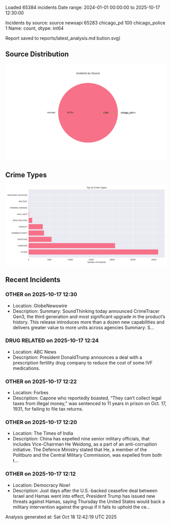 
Loaded 65384 incidents
Date range: 2024-01-01 00:00:00 to 2025-10-17 12:30:00

Incidents by source:
source
newsapi           65283
chicago_pd          100
chicago_police        1
Name: count, dtype: int64

Report saved to reports/latest_analysis.md
bution.svg)

## Source Distribution
![Source Distribution](images/source_distribution.svg)

## Crime Types
![Crime Types](images/crime_types.svg)

## Recent Incidents

### OTHER on 2025-10-17 12:30
- Location: GlobeNewswire
- Description: Summary: SoundThinking today announced CrimeTracer Gen3, the third generation and most significant upgrade in the product’s history. This release introduces more than a dozen new capabilities and delivers greater value to more units across agencies Summary: S…


### DRUG RELATED on 2025-10-17 12:24
- Location: ABC News
- Description: President DonaldTrump announces a deal with a prescription fertility drug company to reduce the cost of some IVF medications.


### OTHER on 2025-10-17 12:22
- Location: Forbes
- Description: Capone who reportedly boasted, “They can’t collect legal taxes from illegal money,” was sentenced to 11 years in prison on Oct. 17, 1931, for failing to file tax returns.


### OTHER on 2025-10-17 12:20
- Location: The Times of India
- Description: China has expelled nine senior military officials, that includes Vice-Chairman He Weidong, as a part of an anti-corruption initiative. The Defence Ministry stated that He, a member of the Politburo and the Central Military Commission, was expelled from both t…


### OTHER on 2025-10-17 12:12
- Location: Democracy Now!
- Description: Just days after the U.S.-backed ceasefire deal between Israel and Hamas went into effect, President Trump has issued new threats against Hamas, saying Thursday the United States would back a military intervention against the group if it fails to uphold the ce…

Analysis generated at: Sat Oct 18 12:42:19 UTC 2025
